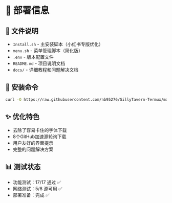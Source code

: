 # 🚀 部署信息

## 📁 文件说明
- `Install.sh` - 主安装脚本（小红书专版优化）
- `menu.sh` - 菜单管理脚本（简化版）
- `.env` - 版本配置文件
- `README.md` - 项目说明文档
- `docs/` - 详细教程和问题解决文档

## 🔗 安装命令
```bash
curl -O https://raw.githubusercontent.com/nb95276/SillyTavern-Termux/main/Install.sh && bash Install.sh
```

## ✨ 优化特色
- 去除了容易卡住的字体下载
- 8个GitHub加速源轮询下载
- 用户友好的界面提示
- 完整的问题解决方案

## 📊 测试状态
- 功能测试：17/17 通过 ✅
- 网络测试：5/8 源可用 ✅
- 部署准备：完成 ✅
